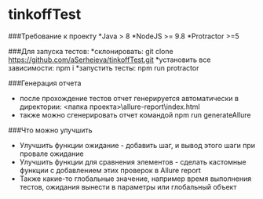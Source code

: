 # tinkoffTest

###Требование к проекту
*Java > 8
*NodeJS >= 9.8
*Protractor >=5

###Для запуска тестов:
*склонировать: git clone https://github.com/aSerheieva/tinkoffTest.git
*установить все зависимости: npm i
*запустить тесты: npm run protractor

###Генерация отчета
* после прохождение тестов отчет генерируется автоматически в директории: <папка проекта&gt;\allure-report\index.html
* также можно сгенерировать отчет командой npm run generateAllure

###Что можно улучшить
* Улучшить функции ожидание - добавить шаг, и вывод этого шаги при провале ожидание
* Улучшить функции для сравнения элементов - сделать кастомные функции с добавлением этих проверок в Allure report
* Также какие-то глобальные значение, например время выполнения тестов, ожидания вынести в параметры или глобальный объект